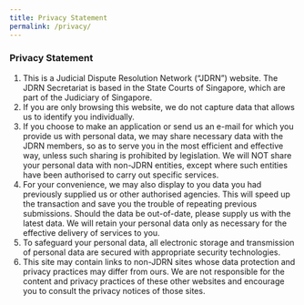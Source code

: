 ```yaml
---
title: Privacy Statement
permalink: /privacy/
---
```

### **Privacy Statement**



1.	This is a Judicial Dispute Resolution Network (“JDRN”) website. The JDRN Secretariat is based in the State Courts of Singapore, which are part of the Judiciary of Singapore.
2.	If you are only browsing this website, we do not capture data that allows us to identify you individually.
3.	If you choose to make an application or send us an e-mail for which you provide us with personal data, we may share necessary data with the JDRN members, so as to serve you in the most efficient and effective way, unless such sharing is prohibited by legislation. We will NOT share your personal data with non-JDRN entities, except where such entities have been authorised to carry out specific services.
4.	For your convenience, we may also display to you data you had previously supplied us or other authorised agencies. This will speed up the transaction and save you the trouble of repeating previous submissions. Should the data be out-of-date, please supply us with the latest data. We will retain your personal data only as necessary for the effective delivery of services to you.
5.	To safeguard your personal data, all electronic storage and transmission of personal data are secured with appropriate security technologies.
6.	This site may contain links to non-JDRN sites whose data protection and privacy practices may differ from ours. We are not responsible for the content and privacy practices of these other websites and encourage you to consult the privacy notices of those sites.